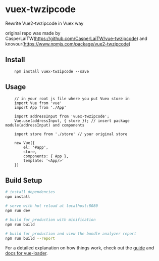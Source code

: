 # vuex-twzipcode

Rewrite Vue2-twzipcode in Vuex way 

original repo was made by CasperLaiTW(https://github.com/CasperLaiTW/vue-twzipcode) and knovour(https://www.npmjs.com/package/vue2-twzipcode)

## Install
```
    npm install vuex-twzipcode --save
```

## Usage
```
    // in your root js file where you put Vuex store in 
    import Vue from 'vue'
    import App from './App'

    import addressInput from 'vuex-twzipcode';
    Vue.use(addressInput, { store }); // insert package module(addressInput) and components

    import store from './store' // your original store

    new Vue({
        el: '#app',
        store,
        components: { App },
        template: '<App/>'
    })
```

## Build Setup

``` bash
# install dependencies
npm install

# serve with hot reload at localhost:8080
npm run dev

# build for production with minification
npm run build

# build for production and view the bundle analyzer report
npm run build --report
```

For a detailed explanation on how things work, check out the [guide](http://vuejs-templates.github.io/webpack/) and [docs for vue-loader](http://vuejs.github.io/vue-loader).
